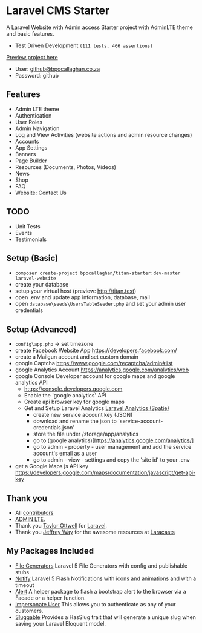 # Laravel CMS Starter
A Laravel Website with Admin access Starter project with AdminLTE theme and basic features.

- Test Driven Development `(111 tests, 466 assertions)`

[Preview project here](http://titan.bpocallaghan.co.za?v=1)
- User: github@bpocallaghan.co.za
- Password: github

## Features
 - Admin LTE theme
 - Authentication
 - User Roles
 - Admin Navigation
 - Log and View Activities (website actions and admin resource changes)
 - Accounts
 - App Settings
 - Banners
 - Page Builder
 - Resources (Documents, Photos, Videos)
 - News
 - Shop
 - FAQ
 - Website: Contact Us
 
## TODO
 - Unit Tests
 - Events
 - Testimonials
  
 ## Setup (Basic)
 - `composer create-project bpocallaghan/titan-starter:dev-master laravel-website`
 - create your database
 - setup your virtual host (preview: http://titan.test)
 - open .env and update app information, database, mail
 - open `database\seeds\UsersTableSeeder.php` and set your admin user credentials
 
 ## Setup (Advanced)
 - `config\app.php` -> set timezone
 - create Facebook Website App https://developers.facebook.com/
 - create a Mailgun account and set custom domain
 - google Captcha https://www.google.com/recaptcha/admin#list
 - google Analytics Account https://analytics.google.com/analytics/web
 - google Console Developer account for google maps and google analytics API
    - https://console.developers.google.com
    - Enable the 'google analytics' API
 	- Create api browser key for google maps
 	- Get and Setup Laravel Analytics [Laravel Analytics (Spatie)](https://github.com/spatie/laravel-analytics/tree/3.1.0)
         - create new service account key (JSON)
         - download and rename the json to 'service-account-credentials.json'
         - store the file under /storage/app/analytics
         - go to (google analytics)[https://analytics.google.com/analytics/]
         - go to admin - property - user management and add the service account's email as a user
         - go to admin - view - settings and copy the 'site id' to your .env
 - get a Google Maps js API key https://developers.google.com/maps/documentation/javascript/get-api-key 

## Thank you
- All [contributors](https://github.com/bpocallaghan/titan-starter/graphs/contributors)
- [ADMIN LTE](https://github.com/almasaeed2010/AdminLTE).
- Thank you [Taylor Ottwell](https://github.com/taylorotwell) for [Laravel](http://laravel.com/).
- Thank you [Jeffrey Way](https://github.com/JeffreyWay) for the awesome resources at [Laracasts](https://laracasts.com/)

## My Packages Included
- [File Generators](https://github.com/bpocallaghan/generators) Laravel 5 File Generators with config and publishable stubs
- [Notify](https://github.com/bpocallaghan/notify) Laravel 5 Flash Notifications with icons and animations and with a timeout
- [Alert](https://github.com/bpocallaghan/alert) A helper package to flash a bootstrap alert to the browser via a Facade or a helper function.
- [Impersonate User](https://github.com/bpocallaghan/impersonate) This allows you to authenticate as any of your customers.
- [Sluggable](https://github.com/bpocallaghan/sluggable) Provides a HasSlug trait that will generate a unique slug when saving your Laravel Eloquent model.
